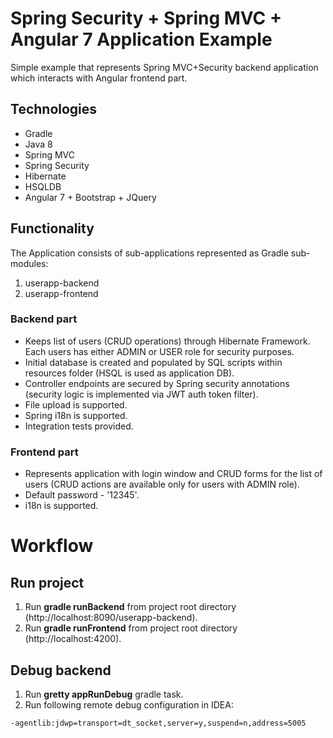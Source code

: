 # Spring Security + Spring MVC + Angular 7 Application Example
Simple example that represents Spring MVC+Security backend application which interacts with Angular frontend part.

## Technologies
- Gradle
- Java 8
- Spring MVC 
- Spring Security
- Hibernate
- HSQLDB
- Angular 7 + Bootstrap + JQuery


## Functionality
The Application consists of sub-applications represented as Gradle sub-modules:
1. userapp-backend 
2. userapp-frontend

### Backend part
- Keeps list of users (CRUD operations) through Hibernate Framework. Each users has either ADMIN or USER role for security purposes.
- Initial database is created and populated by SQL scripts within resources folder (HSQL is used as application DB).
- Controller endpoints are secured by Spring security annotations (security logic is implemented via JWT auth token filter).
- File upload is supported.
- Spring i18n is supported.
- Integration tests provided.


### Frontend part
- Represents application with login window and CRUD forms for the list of users (CRUD actions are available only for users with ADMIN role).
- Default password - '12345'.
- i18n is supported.


Workflow
========
## Run project
1. Run **gradle runBackend** from project root directory (http://localhost:8090/userapp-backend).
2. Run **gradle runFrontend** from project root directory (http://localhost:4200).

## Debug backend
1. Run **gretty appRunDebug** gradle task.
2. Run following remote debug configuration in IDEA: 
```
-agentlib:jdwp=transport=dt_socket,server=y,suspend=n,address=5005
```
